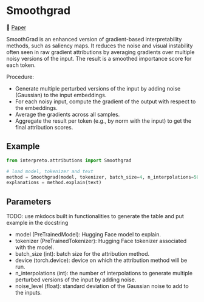 # Smoothgrad

📰 [Paper](https://arxiv.org/abs/1706.03825)

SmoothGrad is an enhanced version of gradient-based interpretability methods, such as saliency maps. It reduces the noise and visual instability often seen in raw gradient attributions by averaging gradients over multiple noisy versions of the input. The result is a smoothed importance score for each token.

Procedure:

- Generate multiple perturbed versions of the input by adding noise (Gaussian) to the input embeddings.
- For each noisy input, compute the gradient of the output with respect to the embeddings.
- Average the gradients across all samples.
- Aggregate the result per token (e.g., by norm with the input) to get the final attribution scores.

## Example

```python
from interpreto.attributions import Smoothgrad

# load model, tokenizer and text
method = Smoothgrad(model, tokenizer, batch_size=4, n_interpolations=50, noise_level=0.01)
explanations = method.explain(text)
```

## Parameters

TODO: use mkdocs built in functionalities to generate the table and put example in the docstring

- model (PreTrainedModel): Hugging Face model to explain.
- tokenizer (PreTrainedTokenizer): Hugging Face tokenizer associated with the model.
- batch_size (int): batch size for the attribution method.
- device (torch.device): device on which the attribution method will be run.
- n_interpolations (int): the number of interpolations to generate multiple perturbed versions of the input by adding noise.
- noise_level (float): standard deviation of the Gaussian noise to add to the inputs.

